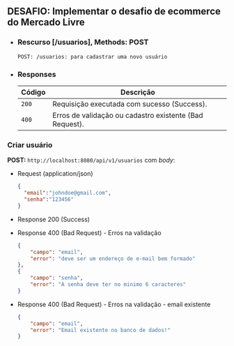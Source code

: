 ## DESAFIO: Implementar o desafio de ecommerce do Mercado Livre

- ### Rescurso [/usuarios], Methods: POST
  ```
  POST: /usuarios: para cadastrar uma novo usuário
  ```

- ### Responses
  | Código | Descrição |
    |---|---|
  | `200` | Requisição executada com sucesso (Success).|
  | `400` | Erros de validação ou cadastro existente (Bad Request).|

### Criar usuário

**POST:** `http://localhost:8080/api/v1/usuarios` com *body*:

- Request (application/json)
    ```json
    {
      "email":"johndoe@gmail.com",
      "senha":"123456"
    }
    ```

- Response 200 (Success)

- Response 400 (Bad Request) - Erros na validação
    ```json
    {
        "campo": "email",
        "error": "deve ser um endereço de e-mail bem formado"
    },
    {
        "campo": "senha",
        "error": "A senha deve ter no minimo 6 caracteres"
    }  
    ```
  
- Response 400 (Bad Request) - Erros na validação - email existente
  ```json
  {
      "campo": "email",
      "error": "Email existente no banco de dados!"
  }
  ```